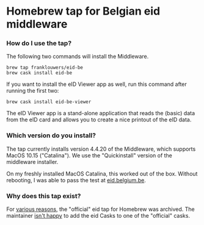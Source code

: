 # Homebrew tap for Belgian eid middleware

### How do I use the tap?
The following two commands will install the Middleware.

```
brew tap franklouwers/eid-be
brew cask install eid-be
```

If you want to install the eID Viewer app as well, run this command after running the first two:

```
brew cask install eid-be-viewer
```

The eID Viewer app is a stand-alone application that reads the (basic) data
from the eID card and allows you to create a nice printout of the eID data.



### Which version do you install?

The tap currently installs version 4.4.20 of the Middleware, which supports
MacOS 10.15 ("Catalina"). We use the "Quickinstall" version of the middleware
installer.

On my freshly installed MacOS Catalina, this worked out of the box. Without rebooting, I
was able to pass the test at [eid.belgium.be](https://eid.belgium.be).

### Why does this tap exist?

For [various reasons](https://github.com/Homebrew/homebrew-cask/issues/59021),
the "official" eid tap for Homebrew was archived. The maintainer [isn't
happy](https://github.com/Homebrew/homebrew-cask/pull/65165#issuecomment-504672465) to add the eid Casks to one of the "official" casks. 





